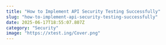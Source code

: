 ```yaml
---
title: "How to Implement API Security Testing Successfully"
slug: "how-to-implement-api-security-testing-successfully"
date: 2025-06-17T18:55:07.807Z
category: "Security"
image: "https://xtest.ing/Cover.png"
---
```


